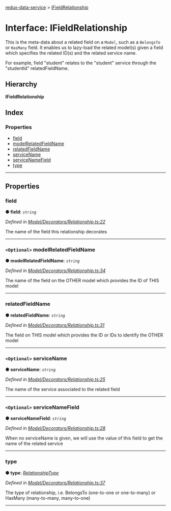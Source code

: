 [redux-data-service](../README.md) > [IFieldRelationship](../interfaces/ifieldrelationship.md)

# Interface: IFieldRelationship

This is the meta-data about a related field on a `Model`, such as a `BelongsTo` or `HasMany` field. It enables us to lazy-load the related model(s) given a field which specifies the related ID(s) and the related service name.

For example, field "student" relates to the "student" service through the "studentId" relatedFieldName.

## Hierarchy

**IFieldRelationship**

## Index

### Properties

* [field](ifieldrelationship.md#field)
* [modelRelatedFieldName](ifieldrelationship.md#modelrelatedfieldname)
* [relatedFieldName](ifieldrelationship.md#relatedfieldname)
* [serviceName](ifieldrelationship.md#servicename)
* [serviceNameField](ifieldrelationship.md#servicenamefield)
* [type](ifieldrelationship.md#type)

---

## Properties

<a id="field"></a>

###  field

**● field**: *`string`*

*Defined in [Model/Decorators/Relationship.ts:22](https://github.com/Rediker-Software/redux-data-service/blob/b275c20/src/Model/Decorators/Relationship.ts#L22)*

The name of the field this relationship decorates

___
<a id="modelrelatedfieldname"></a>

### `<Optional>` modelRelatedFieldName

**● modelRelatedFieldName**: *`string`*

*Defined in [Model/Decorators/Relationship.ts:34](https://github.com/Rediker-Software/redux-data-service/blob/b275c20/src/Model/Decorators/Relationship.ts#L34)*

The name of the field on the OTHER model which provides the ID of THIS model

___
<a id="relatedfieldname"></a>

###  relatedFieldName

**● relatedFieldName**: *`string`*

*Defined in [Model/Decorators/Relationship.ts:31](https://github.com/Rediker-Software/redux-data-service/blob/b275c20/src/Model/Decorators/Relationship.ts#L31)*

The field on THIS model which provides the ID or IDs to identify the OTHER model

___
<a id="servicename"></a>

### `<Optional>` serviceName

**● serviceName**: *`string`*

*Defined in [Model/Decorators/Relationship.ts:25](https://github.com/Rediker-Software/redux-data-service/blob/b275c20/src/Model/Decorators/Relationship.ts#L25)*

The name of the service associated to the related field

___
<a id="servicenamefield"></a>

### `<Optional>` serviceNameField

**● serviceNameField**: *`string`*

*Defined in [Model/Decorators/Relationship.ts:28](https://github.com/Rediker-Software/redux-data-service/blob/b275c20/src/Model/Decorators/Relationship.ts#L28)*

When no serviceName is given, we will use the value of this field to get the name of the related service

___
<a id="type"></a>

###  type

**● type**: *[RelationshipType](../enums/relationshiptype.md)*

*Defined in [Model/Decorators/Relationship.ts:37](https://github.com/Rediker-Software/redux-data-service/blob/b275c20/src/Model/Decorators/Relationship.ts#L37)*

The type of relationship, i.e. BelongsTo (one-to-one or one-to-many) or HasMany (many-to-many, many-to-one)

___

